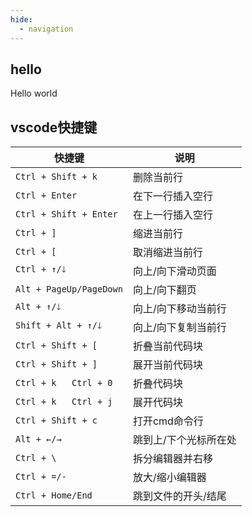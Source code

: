 ```yaml
---
hide:
  - navigation
---
```


## hello
Hello world

## vscode快捷键
| 快捷键                  | 说明                  |
| ----------------------- | --------------------- |
| `Ctrl + Shift + k`      | 删除当前行            |
| `Ctrl + Enter`          | 在下一行插入空行      |
| `Ctrl + Shift + Enter`  | 在上一行插入空行      |
| `Ctrl + ]`              | 缩进当前行            |
| `Ctrl + [`              | 取消缩进当前行        |
| `Ctrl + ↑/🡓`            | 向上/向下滑动页面     |
| `Alt + PageUp/PageDown` | 向上/向下翻页         |
| `Alt + ↑/🡓`             | 向上/向下移动当前行   |
| `Shift + Alt + ↑/🡓`     | 向上/向下复制当前行   |
| `Ctrl + Shift + [`      | 折叠当前代码块        |
| `Ctrl + Shift + ]`      | 展开当前代码块        |
| `Ctrl + k   Ctrl + 0`   | 折叠代码块            |
| `Ctrl + k   Ctrl + j`   | 展开代码块            |
| `Ctrl + Shift + c`      | 打开cmd命令行         |
| `Alt + ←/→`             | 跳到上/下个光标所在处 |
| `Ctrl + \`              | 拆分编辑器并右移      |
| `Ctrl + =/-`            | 放大/缩小编辑器       |
| `Ctrl + Home/End`       | 跳到文件的开头/结尾   |

